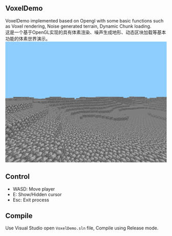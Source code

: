 ## VoxelDemo
VoxelDemo implemented based on Opengl with some basic functions such as Voxel rendering, Noise generated terrain, Dynamic Chunk loading.  
这是一个基于OpenGL实现的具有体素渲染、噪声生成地形、动态区块加载等基本功能的体素世界演示。  
![screenshot](https://github.com/BliteM/VoxelDemo/blob/master/screenshot.png)

## Control
- WASD: Move player
- E: Show/Hidden cursor
- Esc: Exit process

## Compile
Use Visual Studio open `VoxelDemo.sln` file, Compile using Release mode.
